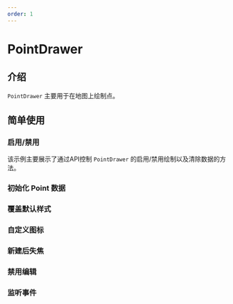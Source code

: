```yaml
---
order: 1
---
```


# PointDrawer

## 介绍

`PointDrawer` 主要用于在地图上绘制点。

## 简单使用

### 启用/禁用

该示例主要展示了通过API控制 `PointDrawer` 的启用/禁用绘制以及清除数据的方法。 

<code src="./drawer/point/start.tsx" compact="true"></code>

### 初始化 Point 数据

<code src="./drawer/point/initData.tsx" compact="true"></code>

### 覆盖默认样式

<code src="./drawer/point/style.tsx" compact="true"></code>

### 自定义图标

<code src="./drawer/point/image.tsx" compact="true"></code>

### 新建后失焦

<code src="./drawer/point/autoFocus.tsx" compact="true"></code>

### 禁用编辑

<code src="./drawer/point/editable.tsx" compact="true"></code>

### 监听事件

<code src="./drawer/point/event.tsx" compact="true"></code>
